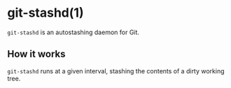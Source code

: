 # git-stashd(1)

`git-stashd` is an autostashing daemon for Git.

## How it works

`git-stashd` runs at a given interval, stashing the contents of a dirty working tree.
